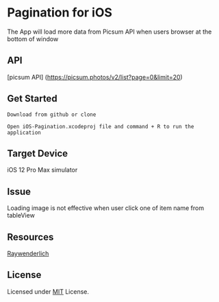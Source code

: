 # Pagination for iOS

The App will load more data from Picsum API when users browser at the bottom of window

## API

[picsum API] (https://picsum.photos/v2/list?page=0&limit=20)

## Get Started

```
Download from github or clone
```
```
Open iOS-Pagination.xcodeproj file and command + R to run the application 
```

## Target Device

iOS 12 Pro Max simulator

## Issue

Loading image is not effective when user click one of item name from tableView

## Resources
[Raywenderlich](https://www.raywenderlich.com/5786-uitableview-infinite-scrolling-tutorial)

## License

Licensed under [MIT](https://github.com/cangir/mobile-flashcards/blob/master/LICENSE) License.

